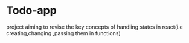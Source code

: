# Todo-app
project aiming to revise the key concepts of handling states in react(i.e creating,changing ,passing them in functions)

